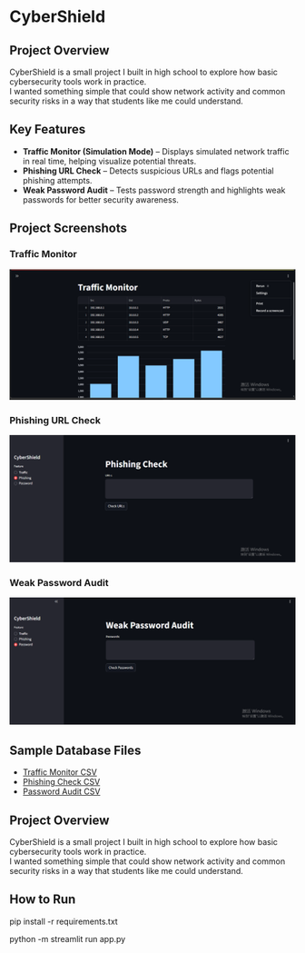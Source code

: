 # CyberShield

## Project Overview
CyberShield is a small project I built in high school to explore how basic cybersecurity tools work in practice.  
I wanted something simple that could show network activity and common security risks in a way that students like me could understand.

## Key Features
- **Traffic Monitor (Simulation Mode)** – Displays simulated network traffic in real time, helping visualize potential threats.  
- **Phishing URL Check** – Detects suspicious URLs and flags potential phishing attempts.  
- **Weak Password Audit** – Tests password strength and highlights weak passwords for better security awareness.

## Project Screenshots

### Traffic Monitor
![Traffic Monitor](docs/exports/traffic_monitor_demo.png)

### Phishing URL Check
![Phishing Check](docs/exports/phishing_check_demo.png)

### Weak Password Audit
![Password Audit](docs/exports/password_audit_demo.png)

## Sample Database Files
- [Traffic Monitor CSV](docs/exports/traffic_log_sample.csv)  
- [Phishing Check CSV](docs/exports/phishing_check_sample.csv)  
- [Password Audit CSV](docs/exports/password_audit_sample.csv)

## Project Overview
CyberShield is a small project I built in high school to explore how basic cybersecurity tools work in practice.  
I wanted something simple that could show network activity and common security risks in a way that students like me could understand.

## How to Run
pip install -r requirements.txt 

python -m streamlit run app.py
